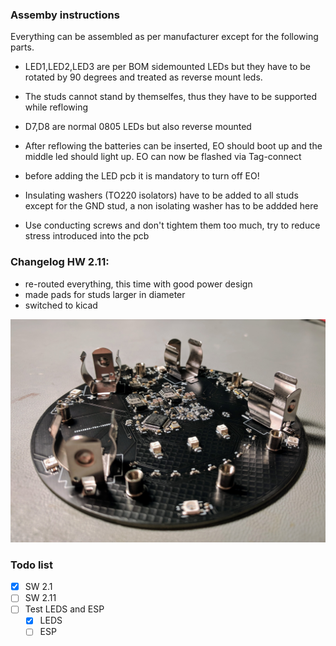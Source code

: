 ### Assemby instructions

Everything can be assembled as per manufacturer except for the following parts.

 - LED1,LED2,LED3 are per BOM sidemounted LEDs but they have to be rotated by 90 degrees and treated as reverse mount leds.
 - The studs cannot stand by themselfes, thus they have to be supported while reflowing
 - D7,D8 are normal 0805 LEDs but also reverse mounted
 
 - After reflowing the batteries can be inserted, EO should boot up and the middle led should light up. EO can now be flashed via Tag-connect
 - before adding the LED pcb it is mandatory to turn off EO!
 - Insulating washers (TO220 isolators) have to be added to all studs except for the GND stud, a non isolating washer has to be addded here
 - Use conducting screws and don't tightem them too much, try to reduce stress introduced into the pcb

### Changelog HW 2.11:

- re-routed everything, this time with good power design
- made pads for studs larger in diameter
- switched to kicad

![V2.1](/Images/v21_back_1.jpg)

### Todo list

- [x] SW 2.1
- [ ] SW 2.11
- [ ] Test LEDS and ESP
  - [x] LEDS
  - [ ] ESP
